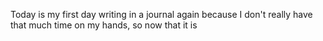 Today is my first day writing in a journal again because I don't really have that much time on my hands, so now that it is 